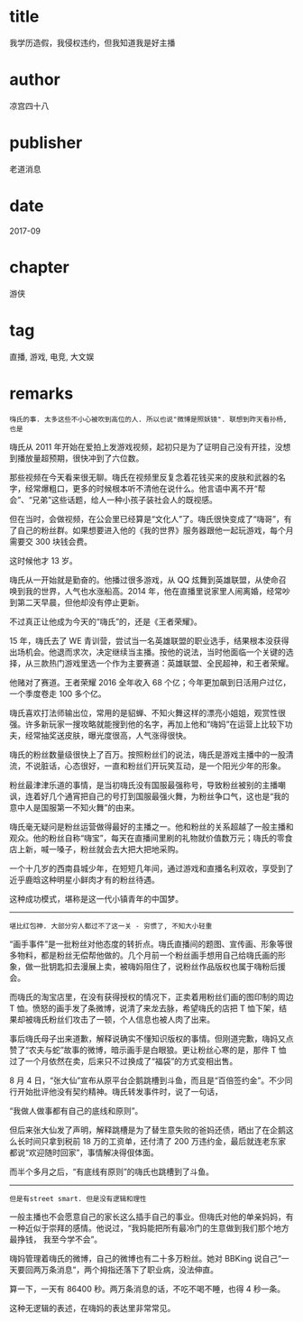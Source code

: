 # title
我学历造假，我侵权违约，但我知道我是好主播

# author
凉宫四十八

# publisher
老道消息

# date
2017-09

# chapter
游侠

# tag
直播, 游戏, 电竞, 大文娱

# remarks
`嗨氏的事. 太多这些不小心被吹到高位的人. 所以也说"微博是照妖镜". 联想到昨天看孙杨, 也是`


嗨氏从 2011 年开始在爱拍上发游戏视频，起初只是为了证明自己没有开挂，没想到播放量超预期，很快冲到了六位数。



那些视频在今天看来很无聊。嗨氏在视频里反复念着花钱买来的皮肤和武器的名字，经常爆粗口，更多的时候根本听不清他在说什么。他言语中离不开“帮会”、“兄弟”这些话题，给人一种小孩子装社会人的既视感。



但在当时，会做视频，在公会里已经算是“文化人”了。嗨氏很快变成了“嗨哥”，有了自己的粉丝群。如果想要进入他的《我的世界》服务器跟他一起玩游戏，每个月需要交 300 块钱会费。



这时候他才 13 岁。



嗨氏从一开始就是勤奋的。他播过很多游戏，从 QQ 炫舞到英雄联盟，从使命召唤到我的世界，人气也水涨船高。2014 年，他在直播里说家里人闹离婚，经常吵到第二天早晨，但他却没有停止更新。



不过真正让他成为今天的“嗨氏”的，还是《王者荣耀》。



15 年，嗨氏去了 WE 青训营，尝试当一名英雄联盟的职业选手，结果根本没获得出场机会。他退而求次，决定继续当主播。按他的说法，当时他面临一个关键的选择，从三款热门游戏里选一个作为主要赛道：英雄联盟、全民超神，和王者荣耀。



他赌对了赛道。王者荣耀 2016 全年收入 68 个亿；今年更加飙到日活用户过亿，一个季度卷走 100 多个亿。



嗨氏喜欢打法师输出位，常用的是貂蝉、不知火舞这样的漂亮小姐姐，观赏性很强。许多新玩家一搜攻略就能搜到他的名字，再加上他和“嗨妈”在运营上比较下功夫，经常抽奖送皮肤，曝光度很高，人气涨得很快。



嗨氏的粉丝数量级很快上了百万。按照粉丝们的说法，嗨氏是游戏主播中的一股清流，不说脏话，心态很好，一直和粉丝们开玩笑互动，是一个阳光少年的形象。



粉丝最津津乐道的事情，是当初嗨氏没有国服最强称号，导致粉丝被别的主播嘲讽，连着好几个通宵把自己的号打到国服最强火舞，为粉丝争口气，这也是“我的意中人是国服第一不知火舞”的由来。



嗨氏毫无疑问是粉丝运营做得最好的主播之一。他和粉丝的关系超越了一般主播和观众。他的粉丝自称“嗨宝”，每天在直播间里刷的礼物就价值数万元；嗨氏的零食店上新，喊一嗓子，粉丝就会去大把大把地采购。



一个十几岁的西南县城少年，在短短几年间，通过游戏和直播名利双收，享受到了近乎鹿晗这种明星小鲜肉才有的粉丝待遇。



这种成功模式，堪称是这一代小镇青年的中国梦。

---

`堪比红包神. 大部分穷人都过不了这一关 - 穷惯了, 不知大小轻重`


“画手事件”是一批粉丝对他态度的转折点。嗨氏直播间的题图、宣传画、形象等很多物料，都是粉丝无偿帮他做的。几个月前一个粉丝画手想用自己给嗨氏画的形象，做一批钥匙扣去漫展上卖，被嗨妈阻住了，说粉丝作品版权也属于嗨粉后援会。



而嗨氏的淘宝店里，在没有获得授权的情况下，正卖着用粉丝们画的图印制的周边 T 恤。愤怒的画手发了条微博，说清了来龙去脉，希望嗨氏的店把 T 恤下架，结果却被嗨氏粉丝们攻击了一顿，个人信息也被人肉了出来。



事后嗨氏母子出来道歉，解释说确实不懂知识版权的事情。但刚道完歉，嗨妈又点赞了“农夫与蛇”故事的微博，暗示画手是白眼狼。更让粉丝心寒的是，那件 T 恤过了一个月依然在卖，后来只不过换成了“福袋”的方式变相出售。


8 月 4 日，“张大仙”宣布从原平台企鹅跳槽到斗鱼，而且是“百倍签约金”。不少同行开始批评他没有契约精神。嗨氏转发事件时，说了一句话，



“我做人做事都有自己的底线和原则”。



但后来张大仙发了声明，解释跳槽是为了替生意失败的爸妈还债，晒出了在企鹅这么长时间只拿到税前 18 万的工资单，还付清了 200 万违约金，最后就连老东家都说“欢迎随时回家”，事情解决得佷体面。



而半个多月之后，“有底线有原则”的嗨氏也跳槽到了斗鱼。

---

`但是有street smart. 但是没有逻辑和理性`


一般主播也不会愿意自己的家长这么插手自己的事业。但嗨氏对他的单亲妈妈，有一种近似于崇拜的感情。他说过，“我妈能把所有最冷门的生意做到我们那个地方最挣钱， 我至今学不会”。

嗨妈管理着嗨氏的微博，自己的微博也有二十多万粉丝。她对 BBKing 说自己“一天要回两万条消息”，两个拇指还落下了职业病，没法伸直。



算一下，一天有 86400 秒。两万条消息的话，不吃不喝不睡，也得 4 秒一条。



这种无逻辑的表述，在嗨妈的表达里非常常见。